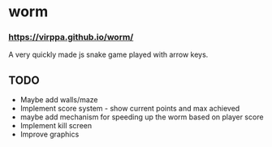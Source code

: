 # worm

### https://virppa.github.io/worm/
A very quickly made js snake game played with arrow keys.

## TODO
- Maybe add walls/maze
- Implement score system - show current points and max achieved
- maybe add mechanism for speeding up the worm based on player score
- Implement kill screen
- Improve graphics

